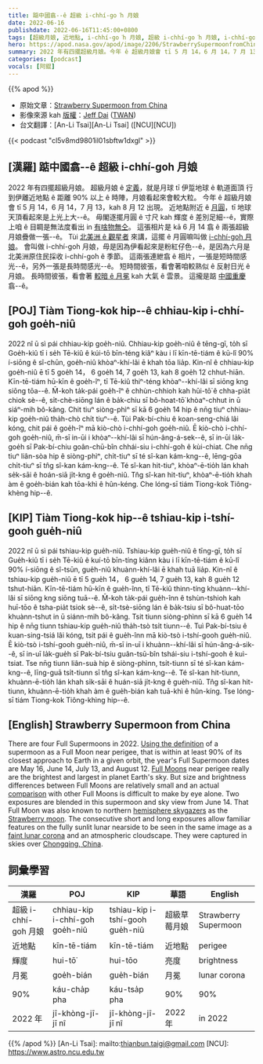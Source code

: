 ```yaml
---
title: 踮中國翕--ê 超級 i-chhí-go͘h 月娘
date: 2022-06-16
publishdate: 2022-06-16T11:45:00+0800
tags: [超級月娘, 近地點, i-chhí-go͘h 月娘, 超級 i-chhí-go͘h 月娘, i-chhí-go͘h, 月冕]
hero: https://apod.nasa.gov/apod/image/2206/StrawberrySupermoonfromChina1024.jpg
summary: 2022 年有四擺超級月娘。今年 ê 超級月娘會 tī 5 月 14，6 月 14，7 月 13，kah 8 月 12 出現。
categories: [podcast]
vocals: [阿錕]
---
```


{{% apod %}}

- 原始文章：[Strawberry Supermoon from China](https://apod.nasa.gov/apod/ap220616.html)
- 影像來源 kah [版權][copyright]：[Jeff Dai](http://www.twanight.org/Dai) ([TWAN](http://www.twanight.org/))
- 台文翻譯：[An-Li Tsai][An-Li Tsai] ([NCU][NCU])

{{< podcast "cl5v8md9801il01sbftw1dxgl" >}}

## [漢羅] 踮中國翕--ê 超級 i-chhí-go͘h 月娘
2022 年有四擺超級月娘。
超級月娘 ê [定義][Using the definition]，就是月球 tī 伊踅地球 ê 軌道面頂 行到伊離近地點 ê 距離 90% 以上 ê 時陣，月娘看起來會較大粒。
今年 ê 超級月娘會 tī 5 月 14，6 月 14，7 月 13，kah 8 月 12 出現。
近地點附近 ê [月圓][Full Moons]，tī 地球天頂看起來是上光上大--ê。
毋閣逐擺月圓 ê 寸尺 kah 輝度 ê 差別足細--ê，實際上咱 ê 目睭是無法度看出 in [有啥物無仝][comparison]。
這張相片是 kā 6 月 14 翕 ê 兩張超級月娘疊做一張--ê。
Tùi [北美洲 ê 觀星者][hemisphere skygazers] 來講，這擺 ê 月圓嘛叫做 [i-chhí-go͘h 月娘][Strawberry moon]。
會叫做 i-chhí-go͘h 月娘，毋是因為伊看起來是粉紅仔色--ê，是因為六月是北美洲原住民採收 i-chhí-go͘h ê 季節。
這兩張連紲翕 ê 相片，一張是短時間感光--ê，另外一張是長時間感光--ê。
短時間彼張，看會著咱較熟似 ê 反射日光 ê 月娘。
長時間彼張，看會著 [較暗 ê 月冕][faint lunar corona] kah 大氣 ê 雲景。
這攏是踮 [中國重慶][Chongqing, China] 翕--ê。

## [POJ] Tiàm Tiong-kok hip--ê chhiau-kip i-chhí-go͘h goe̍h-niû
2022 nî ū sì pái chhiau-kip goe̍h-niû.
Chhiau-kip goe̍h-niû ê tēng-gī, to̍h sī Goe̍h-kiû tī i se̍h Tē-kiû ê kúi-tō bīn-téng kiâⁿ kàu i lī kīn-tē-tiám ê kū-lî 90% í-siōng ê sî-chūn, goe̍h-niû khòaⁿ-khí-lâi ē khah tōa lia̍p.
Kin-nî ê chhiau-kip goe̍h-niû ē tī 5 goe̍h 14， 6 goe̍h 14, 7 goe̍h 13, kah 8 goe̍h 12 chhut-hiān.
Kīn-tē-tiám hū-kīn ê goe̍h-îⁿ, tī Tē-kiû thiⁿ-téng khòaⁿ--khí-lâi sī siōng kng siōng tōa--ê.
M̄-koh ta̍k-pái goe̍h-îⁿ ê chhùn-chhioh kah hūi-tō͘ ê chha-pia̍t chiok sè--ê, si̍t-chè-siōng lán ê ba̍k-chiu sī bô-hoat-tō͘ khòaⁿ-chhut in ū siáⁿ-mih bô-kâng.
Chit tiuⁿ siòng-phìⁿ sī kā 6 goe̍h 14 hip ê nn̄g tiuⁿ chhiau-kip goe̍h-niû tha̍h-chò chi̍t tiuⁿ--ê.
Tùi Pak-bí-chiu ê koan-seng-chiá lâi kóng, chit pái ê goe̍h-îⁿ mā kiò-chò i-chhí-go͘h goe̍h-niû.
Ē kiò-chò i-chhí-go͘h goe̍h-niû, m̄-sī in-ūi i khòaⁿ--khí-lâi sī hún-âng-á-sek--ê, sī in-ūi la̍k-goe̍h sī Pak-bí-chiu goân-chū-bîn chhái-siu i-chhí-go͘h ê kùi-chiat.
Che nn̄g tiuⁿ liân-sòa hip ê siòng-phìⁿ, chi̍t-tiuⁿ sī té sî-kan kám-kng--ê, lēng-gōa chi̍t-tiuⁿ sī tn̂g sî-kan kám-kng--ê.
Té sî-kan hit-tiuⁿ, khòaⁿ-ē-tio̍h lán khah se̍k-sāi ê hoán-siā ji̍t-kng ê goe̍h-niû.
Tn̂g sî-kan hit-tiuⁿ, khòaⁿ-ē-tio̍h khah àm ê goe̍h-bián kah tōa-khì ê hûn-kéng.
Che lóng-sī tiám Tiong-kok Tiông-khèng hip--ê.

## [KIP] Tiàm Tiong-kok hip--ê tshiau-kip i-tshí-gooh gue̍h-niû
2022 nî ū sì pái tshiau-kip gue̍h-niû.
Tshiau-kip gue̍h-niû ê tīng-gī, to̍h sī Gue̍h-kiû tī i se̍h Tē-kiû ê kuí-tō bīn-tíng kiânn kàu i lī kīn-tē-tiám ê kū-lî 90% í-siōng ê sî-tsūn, gue̍h-niû khuànn-khí-lâi ē khah tuā lia̍p.
Kin-nî ê tshiau-kip gue̍h-niû ē tī 5 gue̍h 14， 6 gue̍h 14, 7 gue̍h 13, kah 8 gue̍h 12 tshut-hiān.
Kīn-tē-tiám hū-kīn ê gue̍h-înn, tī Tē-kiû thinn-tíng khuànn--khí-lâi sī siōng kng siōng tuā--ê.
M̄-koh ta̍k-pái gue̍h-înn ê tshùn-tshioh kah huī-tōo ê tsha-pia̍t tsiok sè--ê, si̍t-tsè-siōng lán ê ba̍k-tsiu sī bô-huat-tōo khuànn-tshut in ū siánn-mih bô-kâng.
Tsit tiunn siòng-phìnn sī kā 6 gue̍h 14 hip ê nn̄g tiunn tshiau-kip gue̍h-niû tha̍h-tsò tsi̍t tiunn--ê.
Tuì Pak-bí-tsiu ê kuan-sing-tsiá lâi kóng, tsit pái ê gue̍h-înn mā kiò-tsò i-tshí-gooh gue̍h-niû.
Ē kiò-tsò i-tshí-gooh gue̍h-niû, m̄-sī in-uī i khuànn--khí-lâi sī hún-âng-á-sik--ê, sī in-uī la̍k-gue̍h sī Pak-bí-tsiu guân-tsū-bîn tshái-siu i-tshí-gooh ê kuì-tsiat.
Tse nn̄g tiunn liân-suà hip ê siòng-phìnn, tsi̍t-tiunn sī té sî-kan kám-kng--ê, līng-guā tsi̍t-tiunn sī tn̂g sî-kan kám-kng--ê.
Té sî-kan hit-tiunn, khuànn-ē-tio̍h lán khah si̍k-sāi ê huán-siā ji̍t-kng ê gue̍h-niû.
Tn̂g sî-kan hit-tiunn, khuànn-ē-tio̍h khah àm ê gue̍h-bián kah tuā-khì ê hûn-kíng.
Tse lóng-sī tiám Tiong-kok Tiông-khìng hip--ê.

## [English] Strawberry Supermoon from China
There are four Full Supermoons in 2022.
[Using the definition][Using the definition] of a supermoon as a Full Moon near perigee, that is within at least 90% of its closest approach to Earth in a given orbit, the year's Full Supermoon dates are May 16, June 14, July 13, and August 12.
[Full Moons][Full Moons] near perigee really are the brightest and largest in planet Earth's sky.
But size and brightness differences between Full Moons are relatively small and an actual [comparison][comparison] with other Full Moons is difficult to make by eye alone.
Two exposures are blended in this supermoon and sky view from June 14.
That Full Moon was also known to northern [hemisphere skygazers][hemisphere skygazers] as the [Strawberry moon][Strawberry moon].
The consecutive short and long exposures allow familiar features on the fully sunlit lunar nearside to be seen in the same image as a [faint lunar corona][faint lunar corona] and an atmospheric cloudscape.
They were captured in skies over [Chongqing, China][Chongqing, China].

## 詞彙學習

|漢羅|POJ|KIP|華語|English|
|-|-|-|-|-|
|超級 i-chhí-go͘h 月娘|chhiau-kip i-chhí-go͘h goe̍h-niû|tshiau-kip i-tshí-gooh gue̍h-niû|超級草莓月娘|Strawberry Supermoon|
|近地點|kīn-tē-tiám|kīn-tē-tiám|近地點|perigee|
|輝度|hui-tō͘|hui-tōo|亮度|brightness|
|月冕|goe̍h-bián|gue̍h-bián|月冕|lunar corona|
|90%|káu-cha̍p pha|káu-tsa̍p pha|90%|90%|
|2022 年|jī-khòng-jī-jī nî|jī-khòng-jī-jī nî|2022 年|in 2022|

{{% /apod %}}
[An-Li Tsai]: mailto:thianbun.taigi@gmail.com
[NCU]: https://www.astro.ncu.edu.tw

[copyright]: https://apod.nasa.gov/apod/fap/lib/about_apod.html#srapply

[Using the definition]:http://astropixels.com/ephemeris/moon/fullperigee2001.html
[Full Moons]:https://solarsystem.nasa.gov/news/2239/full-moon-guide-june-july-2022/
[comparison]:https://apod.nasa.gov/apod/ap121129.html
[hemisphere skygazers]:https://apod.nasa.gov/apod/ap150616.html
[Strawberry moon]:https://apod.nasa.gov/apod/ap190618.html
[faint lunar corona]:https://apod.nasa.gov/apod/ap190916.html
[Chongqing, China]:https://apod.nasa.gov/apod/ap141011.html
